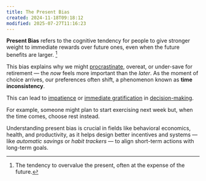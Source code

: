 ```yaml
---
title: The Present Bias
created: 2024-11-18T09:18:12
modified: 2025-07-27T11:16:23
---
```


**Present Bias** refers to the cognitive tendency for people to give stronger weight to immediate rewards over future ones, even when the future benefits are larger. [^1]

This bias explains why we might [procrastinate](Procrastination.md), overeat, or under-save for retirement — the _now_ feels more important than the _later_. As the moment of choice arrives, our preferences often shift, a phenomenon known as **time inconsistency**.

This can lead to [impatience](a-man-who-is-a-master-of-patience-is-master-of-everything-else.md) or [immediate gratification](instant-gratification.md) in [decision-making](decision-making.md).

For example, someone might plan to start exercising next week but, when the time comes, choose rest instead.

Understanding present bias is crucial in fields like behavioral economics, health, and productivity, as it helps design better incentives and systems — like _automatic savings_ or _habit trackers_ — to align short-term actions with long-term goals.

[^1]: The tendency to overvalue the present, often at the expense of the future.
